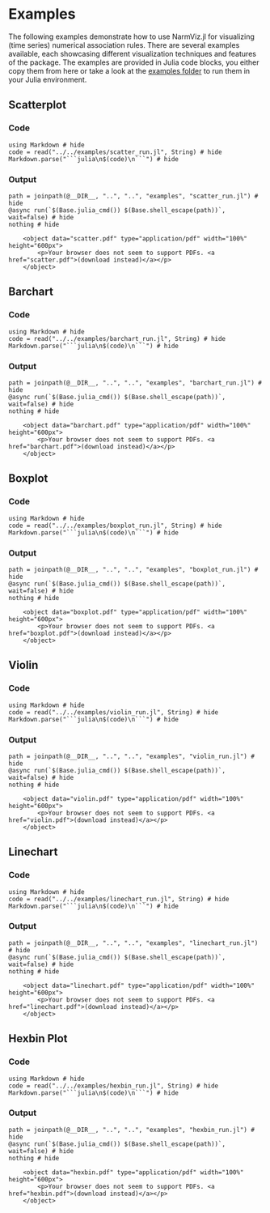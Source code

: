 # Examples
The following examples demonstrate how to use NarmViz.jl for visualizing (time series) numerical association rules.
There are several examples available, each showcasing different visualization techniques and features of the package.
The examples are provided in Julia code blocks, you either copy them from here or take a look at the [examples folder](https://github.com/firefly-cpp/NarmViz.jl/tree/main/examples) to run them in your Julia environment.

## Scatterplot
### Code
```@example
using Markdown # hide
code = read("../../examples/scatter_run.jl", String) # hide
Markdown.parse("```julia\n$(code)\n```") # hide
```

### Output
```@example
path = joinpath(@__DIR__, "..", "..", "examples", "scatter_run.jl") # hide
@async run(`$(Base.julia_cmd()) $(Base.shell_escape(path))`, wait=false) # hide
nothing # hide
```

```@raw html
    <object data="scatter.pdf" type="application/pdf" width="100%" height="600px">
        <p>Your browser does not seem to support PDFs. <a href="scatter.pdf">(download instead)</a></p>
    </object>
```

## Barchart
### Code
```@example
using Markdown # hide
code = read("../../examples/barchart_run.jl", String) # hide
Markdown.parse("```julia\n$(code)\n```") # hide
```

### Output
```@example
path = joinpath(@__DIR__, "..", "..", "examples", "barchart_run.jl") # hide
@async run(`$(Base.julia_cmd()) $(Base.shell_escape(path))`, wait=false) # hide
nothing # hide
```

```@raw html
    <object data="barchart.pdf" type="application/pdf" width="100%" height="600px">
        <p>Your browser does not seem to support PDFs. <a href="barchart.pdf">(download instead)</a></p>
    </object>
```

## Boxplot
### Code
```@example
using Markdown # hide
code = read("../../examples/boxplot_run.jl", String) # hide
Markdown.parse("```julia\n$(code)\n```") # hide
```

### Output
```@example
path = joinpath(@__DIR__, "..", "..", "examples", "boxplot_run.jl") # hide
@async run(`$(Base.julia_cmd()) $(Base.shell_escape(path))`, wait=false) # hide
nothing # hide
```

```@raw html
    <object data="boxplot.pdf" type="application/pdf" width="100%" height="600px">
        <p>Your browser does not seem to support PDFs. <a href="boxplot.pdf">(download instead)</a></p>
    </object>
```

## Violin
### Code
```@example
using Markdown # hide
code = read("../../examples/violin_run.jl", String) # hide
Markdown.parse("```julia\n$(code)\n```") # hide
```

### Output
```@example
path = joinpath(@__DIR__, "..", "..", "examples", "violin_run.jl") # hide
@async run(`$(Base.julia_cmd()) $(Base.shell_escape(path))`, wait=false) # hide
nothing # hide
```

```@raw html
    <object data="violin.pdf" type="application/pdf" width="100%" height="600px">
        <p>Your browser does not seem to support PDFs. <a href="violin.pdf">(download instead)</a></p>
    </object>
```

## Linechart
### Code
```@example
using Markdown # hide
code = read("../../examples/linechart_run.jl", String) # hide
Markdown.parse("```julia\n$(code)\n```") # hide
```

### Output
```@example
path = joinpath(@__DIR__, "..", "..", "examples", "linechart_run.jl") # hide
@async run(`$(Base.julia_cmd()) $(Base.shell_escape(path))`, wait=false) # hide
nothing # hide
```

```@raw html
    <object data="linechart.pdf" type="application/pdf" width="100%" height="600px">
        <p>Your browser does not seem to support PDFs. <a href="linechart.pdf">(download instead)</a></p>
    </object>
```

## Hexbin Plot
### Code
```@example
using Markdown # hide
code = read("../../examples/hexbin_run.jl", String) # hide
Markdown.parse("```julia\n$(code)\n```") # hide
```

### Output
```@example
path = joinpath(@__DIR__, "..", "..", "examples", "hexbin_run.jl") # hide
@async run(`$(Base.julia_cmd()) $(Base.shell_escape(path))`, wait=false) # hide
nothing # hide
```

```@raw html
    <object data="hexbin.pdf" type="application/pdf" width="100%" height="600px">
        <p>Your browser does not seem to support PDFs. <a href="hexbin.pdf">(download instead)</a></p>
    </object>
```
